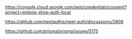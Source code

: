 https://console.cloud.google.com/apis/credentials/consent?project=gotpop-shop-auth-local

https://github.com/nextauthjs/next-auth/discussions/2808

https://github.com/prisma/prisma/issues/5175
